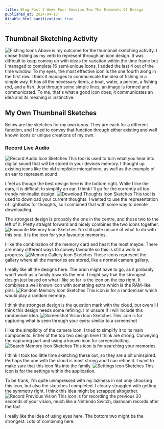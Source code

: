 ```yaml
---
title: Blog Post 2 Week Four Session Two The Elements Of Design
published_at: 2024-04-13
disable_html_sanitization: true
---
```

## Thumbnail Sketching Activity
![Fishing Icons](/w04s2/fishing.jpg)
Above is my outcome for the thumbnail sketching activity. I chose fishing as my verb to represent through an icon design.
It was difficult to keep coming up with ideas for variation within the time frame but I managed to complete 16 semi-unique icons. I added the last 4 out of the time window.
To my eyes, the most effective icon is the one fourth along in the first row. I think it manages to communicate the idea of fishing in a simple way. It has all the necessary items, a boat, water, a person, a fishing rod, and a fish. Just through some simple lines, an image is formed and communicated. To me, that's what a good icon does; it communicates an idea and its meaning is instinctive.

## My Own Thumbnail Sketches
Below are the sketches for my own icons. They are each for a different function, and I tried to convey that function through either existing and well known icons or unique creations of my own.
### Record Live Audio
![Record Audio Icon Sketches](/w04s2/audio.jpg)
This tool is used to turn what you hear into digital sound that will be stored in your devices memory. I thought up existing icons like the old simplistic microphone, as well as the example of an ear to represent sound. 

i feel as though the best design here is the bottom right. While I like the ears, it is difficult to simplify an ear. I think I'll go for the currently all too trendy minimalist design.
![Download Thoughts Icon Sketches](/w04s2/download.jpg)
This tool is used to download your current thoughts. I wanted to use the representation of lightbulbs for thoughts, so I combined that with some way to denote downloading.

The strongest design is probably the one in the centre, and those two to the left of it. Pretty straight forward and nicely combines the two icons together.
![Favourite Memory Icon Sketches](/w04s2/favourite.jpg)
I'm still quite unsure of what to do with this one. It is the icon for your favourite memories. 

I like the combination of the memory card and heart the most maybe. There are many different ways to convey favourite so this is still a work in progress.
![Memory Gallery Icon Sketches](/w04s2/gallery.jpg)
These icons represent the gallery where all the memories are stored, like a normal camera gallery.

I really like all the designs here. The brain might have to go, as it probably won't work as a family towards the end. I might say that the strongest design just based on what I like so far is the icon on the top right. It combines a well known icon with something extra which is the RAM-like pins.
![Random Memory Icon Sketches](/w04s2/random.jpg)
This icon is for a randomiser which would play a random memory.

I think the strongest design is the question mark with the cloud, but overall I think this design needs some refining. I'm unsure if I will include this randomiser idea.
![Screenshot Vision Icon Sketches](/w04s2/screenshot.jpg)
This icon is for capturing what is seen through your eyes: similar to a screenshot

I like the simplicity of the camera icon. I tried to simplify it to its main components. Either of the top two design here I think are strong. Conveying the capturing part and using a known icon for screenshotting.
![Search Memory Icon Sketches](/w04s2/search.jpg)
This icon is for searching your memories

I think I took too little time sketching these out, so they are a bit uninspired. Perhaps the one with the cloud is most strong and I can refine it. I want to make sure that this icon fits into the family.
![Settings Icon Sketches](/w04s2/settings.jpg)
This icon is for the settings within the application.

To be frank, I'm quite unimpressed with my laziness in not only choosing this icon, but also the sketches I completed. I clearly struggled with getting the symmetry right. I think this idea might be scrapped altogether.
![Record Previous Vision](/w04s2/vision.jpg)
This icon is for recording the previous 30 seconds of your vision, much like a Nintendo Switch, dashcam records after the fact

I really like the idea of using eyes here. The bottom two might be the strongest. Lots of combining here. 
